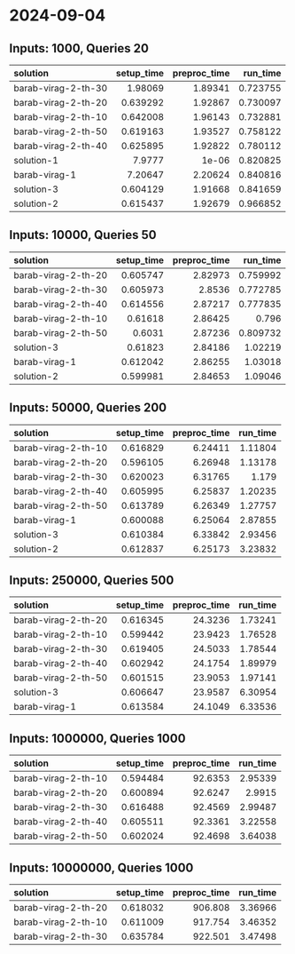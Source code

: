 # 2024-09-04

## Inputs: 1000, Queries 20

| solution            |   setup_time |   preproc_time |   run_time |
|:--------------------|-------------:|---------------:|-----------:|
| barab-virag-2-th-30 |     1.98069  |        1.89341 |   0.723755 |
| barab-virag-2-th-20 |     0.639292 |        1.92867 |   0.730097 |
| barab-virag-2-th-10 |     0.642008 |        1.96143 |   0.732881 |
| barab-virag-2-th-50 |     0.619163 |        1.93527 |   0.758122 |
| barab-virag-2-th-40 |     0.625895 |        1.92822 |   0.780112 |
| solution-1          |     7.9777   |        1e-06   |   0.820825 |
| barab-virag-1       |     7.20647  |        2.20624 |   0.840816 |
| solution-3          |     0.604129 |        1.91668 |   0.841659 |
| solution-2          |     0.615437 |        1.92679 |   0.966852 |

## Inputs: 10000, Queries 50

| solution            |   setup_time |   preproc_time |   run_time |
|:--------------------|-------------:|---------------:|-----------:|
| barab-virag-2-th-20 |     0.605747 |        2.82973 |   0.759992 |
| barab-virag-2-th-30 |     0.605973 |        2.8536  |   0.772785 |
| barab-virag-2-th-40 |     0.614556 |        2.87217 |   0.777835 |
| barab-virag-2-th-10 |     0.61618  |        2.86425 |   0.796    |
| barab-virag-2-th-50 |     0.6031   |        2.87236 |   0.809732 |
| solution-3          |     0.61823  |        2.84186 |   1.02219  |
| barab-virag-1       |     0.612042 |        2.86255 |   1.03018  |
| solution-2          |     0.599981 |        2.84653 |   1.09046  |

## Inputs: 50000, Queries 200

| solution            |   setup_time |   preproc_time |   run_time |
|:--------------------|-------------:|---------------:|-----------:|
| barab-virag-2-th-10 |     0.616829 |        6.24411 |    1.11804 |
| barab-virag-2-th-20 |     0.596105 |        6.26948 |    1.13178 |
| barab-virag-2-th-30 |     0.620023 |        6.31765 |    1.179   |
| barab-virag-2-th-40 |     0.605995 |        6.25837 |    1.20235 |
| barab-virag-2-th-50 |     0.613789 |        6.26349 |    1.27757 |
| barab-virag-1       |     0.600088 |        6.25064 |    2.87855 |
| solution-3          |     0.610384 |        6.33842 |    2.93456 |
| solution-2          |     0.612837 |        6.25173 |    3.23832 |

## Inputs: 250000, Queries 500

| solution            |   setup_time |   preproc_time |   run_time |
|:--------------------|-------------:|---------------:|-----------:|
| barab-virag-2-th-20 |     0.616345 |        24.3236 |    1.73241 |
| barab-virag-2-th-10 |     0.599442 |        23.9423 |    1.76528 |
| barab-virag-2-th-30 |     0.619405 |        24.5033 |    1.78544 |
| barab-virag-2-th-40 |     0.602942 |        24.1754 |    1.89979 |
| barab-virag-2-th-50 |     0.601515 |        23.9053 |    1.97141 |
| solution-3          |     0.606647 |        23.9587 |    6.30954 |
| barab-virag-1       |     0.613584 |        24.1049 |    6.33536 |

## Inputs: 1000000, Queries 1000

| solution            |   setup_time |   preproc_time |   run_time |
|:--------------------|-------------:|---------------:|-----------:|
| barab-virag-2-th-10 |     0.594484 |        92.6353 |    2.95339 |
| barab-virag-2-th-20 |     0.600894 |        92.6247 |    2.9915  |
| barab-virag-2-th-30 |     0.616488 |        92.4569 |    2.99487 |
| barab-virag-2-th-40 |     0.605511 |        92.3361 |    3.22558 |
| barab-virag-2-th-50 |     0.602024 |        92.4698 |    3.64038 |

## Inputs: 10000000, Queries 1000

| solution            |   setup_time |   preproc_time |   run_time |
|:--------------------|-------------:|---------------:|-----------:|
| barab-virag-2-th-20 |     0.618032 |        906.808 |    3.36966 |
| barab-virag-2-th-10 |     0.611009 |        917.754 |    3.46352 |
| barab-virag-2-th-30 |     0.635784 |        922.501 |    3.47498 |
